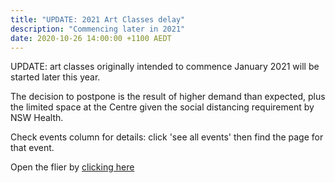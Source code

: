 ```yaml
---
title: "UPDATE: 2021 Art Classes delay"
description: "Commencing later in 2021"
date: 2020-10-26 14:00:00 +1100 AEDT
---
```


UPDATE: art classes originally intended to commence January 2021 will be started later this year.

The decision to postpone is the result of higher demand than expected, plus the limited space at the Centre given the social distancing requirement by NSW Health.

Check events column for details: click 'see all events' then find the page for that event.

Open the flier by [clicking here](https://static.swedenborg.com.au/pdf/fliers/art_class_egypt_correspondences.pdf)